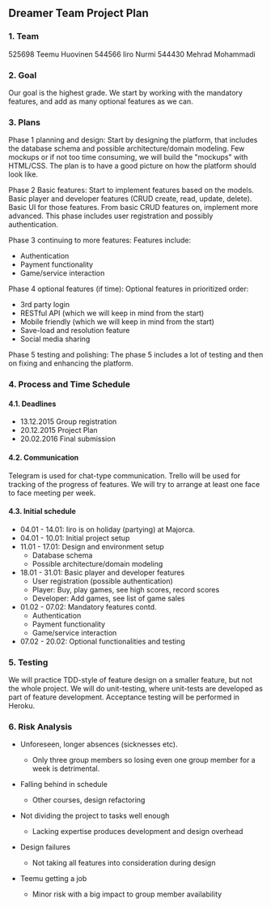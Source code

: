 Dreamer Team Project Plan
-----------------------

### 1. Team

525698 Teemu Huovinen
544566 Iiro Nurmi
544430 Mehrad Mohammadi


### 2. Goal

Our goal is the highest grade. We start by working with the mandatory features, and add as many optional features as we can.

### 3. Plans
Phase 1 planning and design:
Start by designing the platform, that includes the database schema and possible architecture/domain modeling.
Few mockups or if not too time consuming, we will build the "mockups" with HTML/CSS. The plan is to have a good picture on how the platform should look like.

Phase 2 Basic features:
Start to implement features based on the models. Basic player and developer features (CRUD create, read, update, delete).
Basic UI for those features.
From basic CRUD features on, implement more advanced.
This phase includes user registration and possibly authentication.

Phase 3 continuing to more features:
Features include:
* Authentication
* Payment functionality
* Game/service interaction

Phase 4 optional features (if time):
Optional features in prioritized order:

* 3rd party login
* RESTful API (which we will keep in mind from the start)
* Mobile friendly (which we will keep in mind from the start)
* Save-load and resolution feature
* Social media sharing

Phase 5 testing and polishing:
The phase 5 includes a lot of testing and then on fixing and enhancing the platform.



### 4. Process and Time Schedule

#### 4.1. Deadlines

* 13.12.2015   Group registration
* 20.12.2015   Project Plan
* 20.02.2016   Final submission


#### 4.2. Communication

Telegram is used for chat-type communication. Trello will be used for tracking of the progress of features.
We will try to arrange at least one face to face meeting per week.

#### 4.3. Initial schedule

* 04.01 - 14.01: Iiro is on holiday (partying) at Majorca.
* 04.01 - 10.01: Initial project setup
* 11.01 - 17.01: Design and environment setup
    * Database schema
    * Possible architecture/domain modeling
* 18.01 - 31.01: Basic player and developer features
    * User registration (possible authentication)
    * Player: Buy, play games, see high scores, record scores
    * Developer: Add games, see list of game sales
* 01.02 - 07.02: Mandatory features contd.
    * Authentication
    * Payment functionality
    * Game/service interaction
* 07.02 - 20.02: Optional functionalities and testing

### 5. Testing

We will practice TDD-style of feature design on a smaller feature, but not the whole project.
We will do unit-testing, where unit-tests are developed as part of feature development.
Acceptance testing will be performed in Heroku.

### 6. Risk Analysis

* Unforeseen, longer absences (sicknesses etc).
    * Only three group members so losing even one group member for a week is detrimental.

* Falling behind in schedule
    * Other courses, design refactoring

* Not dividing the project to tasks well enough
    * Lacking expertise produces development and design overhead

* Design failures
    * Not taking all features into consideration during design

* Teemu getting a job
    * Minor risk with a big impact to group member availability
